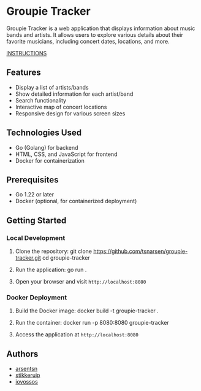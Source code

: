 # Groupie Tracker

Groupie Tracker is a web application that displays information about music bands and artists. It allows users to explore various details about their favorite musicians, including concert dates, locations, and more.

[INSTRUCTIONS](https://github.com/01-edu/public/tree/master/subjects/groupie-tracker)

## Features

- Display a list of artists/bands
- Show detailed information for each artist/band
- Search functionality
- Interactive map of concert locations
- Responsive design for various screen sizes

## Technologies Used

- Go (Golang) for backend
- HTML, CSS, and JavaScript for frontend
- Docker for containerization

## Prerequisites

- Go 1.22 or later
- Docker (optional, for containerized deployment)

## Getting Started

### Local Development

1. Clone the repository:
git clone https://github.com/tsnarsen/groupie-tracker.git
cd groupie-tracker

3. Run the application:
go run .

4. Open your browser and visit `http://localhost:8080`

### Docker Deployment

1. Build the Docker image:
docker build -t groupie-tracker .

2. Run the container:
docker run -p 8080:8080 groupie-tracker

3. Access the application at `http://localhost:8080`

## Authors

- [arsentsn](https://github.com/arsentsn)
- [stikkeruip](https://github.com/stikkeruip)
- [iovossos](https://github.com/iovossos)
